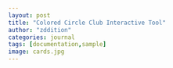 ```yaml
---
layout: post
title: "Colored Circle Club Interactive Tool"
author: "zddition"
categories: journal
tags: [documentation,sample]
image: cards.jpg
---
```

